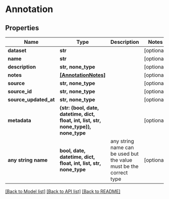 # Annotation


## Properties
Name | Type | Description | Notes
------------ | ------------- | ------------- | -------------
**dataset** | **str** |  | [optional] 
**name** | **str** |  | [optional] 
**description** | **str, none_type** |  | [optional] 
**notes** | [**[AnnotationNotes]**](AnnotationNotes.md) |  | [optional] 
**source** | **str, none_type** |  | [optional] 
**source_id** | **str, none_type** |  | [optional] 
**source_updated_at** | **str, none_type** |  | [optional] 
**metadata** | **{str: (bool, date, datetime, dict, float, int, list, str, none_type)}, none_type** |  | [optional] 
**any string name** | **bool, date, datetime, dict, float, int, list, str, none_type** | any string name can be used but the value must be the correct type | [optional]

[[Back to Model list]](../README.md#documentation-for-models) [[Back to API list]](../README.md#documentation-for-api-endpoints) [[Back to README]](../README.md)


